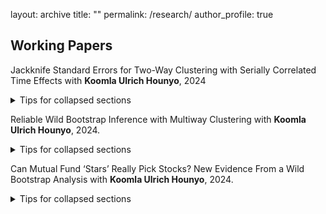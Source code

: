 layout: archive
title: ""
permalink: /research/
author_profile: true

## Working Papers 
​Jackknife Standard Errors for Two-Way Clustering with Serially Correlated Time Effects​
with **Koomla Ulrich Hounyo**, 2024

<details>

<summary>Tips for collapsed sections</summary>

### You can add a header

You can add text within a collapsed section. 

You can add an image or a code block, too.

```ruby
   puts "Hello World"
```

</details>

Reliable Wild Bootstrap Inference with Multiway Clustering​
with **Koomla Ulrich Hounyo**, 2024.

<details>

<summary>Tips for collapsed sections</summary>

### You can add a header

You can add text within a collapsed section. 

You can add an image or a code block, too.

```ruby
   puts "Hello World"
```

</details>

Can Mutual Fund ‘Stars’ Really Pick Stocks? New Evidence From a Wild Bootstrap Analysis​
with **Koomla Ulrich Hounyo**, 2024.

<details>

<summary>Tips for collapsed sections</summary>

### You can add a header

You can add text within a collapsed section. 

You can add an image or a code block, too.

```ruby
   puts "Hello World"
```

</details>
